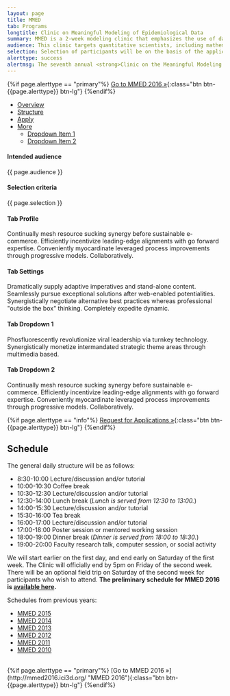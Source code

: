 ```yaml
---
layout: page
title: MMED
tab: Programs
longtitle: Clinic on Meaningful Modeling of Epidemiological Data
summary: MMED is a 2­‐week modeling clinic that emphasizes the use of data in understanding infectious disease dynamics. Participants conduct modeling projects informed by epidemiological data that address practical questions in a meaningful way.
audience: This clinic targets quantitative scientists, including mathematicians, statisticians, computer scientists, and infectious disease epidemiologists with strong quantitative backgrounds. Applicants should be junior researchers based at institutions in the US, Canada, or Africa. Participants will engage with meaningful questions about infectious disease dynamics by integrating mathematical models with epidemiological data.
selection: Selection of participants will be on the basis of the applicant’s academic background, the unique perspectives that they will bring to the Clinic, and the degree to which the selection committee expects the applicant will benefit from attending the Clinic. We expect to have up to eight places for applicants from US-based institutions; the number of students from African institutions is yet to be determined.
alerttype: success
alertmsg: The seventh annual <strong>Clinic on the Meaningful Modeling of Epidemiological Data (MMED)</strong> will be held May 30 - June 10, 2016 at the African Institute for Mathematical Science in Muizenberg, South Africa.
---
```


{%if page.alerttype == "primary"%}
[Go to MMED 2016 »](http://mmed2016.ici3d.org/ "MMED 2016"){:class="btn btn-{{page.alerttype}} btn-lg"}
{%endif%}

<!-- BASIC TAB -->
<ul class="nav nav-tabs" role="tablist">
  <li class="active"><a href="#overview" role="tab" data-toggle="tab">Overview</a></li>
  <li><a href="#structure" role="tab" data-toggle="tab">Structure</a></li>
  <li><a href="#apply" role="tab" data-toggle="tab">Apply</a></li>
  <li class="dropdown">
    <a href="#" id="myTabDrop1" class="dropdown-toggle" data-toggle="dropdown">More <b class="caret"></b></a>
    <ul class="dropdown-menu" role="menu" aria-labelledby="myTabDrop1">
      <li><a href="#dropdown1" tabindex="-1" data-toggle="tab">Dropdown Item 1</a></li>
      <li><a href="#dropdown2" tabindex="-1" data-toggle="tab">Dropdown Item 2</a></li>
    </ul>
  </li>
</ul>
<div class="tab-content">
  <div class="tab-pane fade in active" id="overview">
    <h4>Intended audience</h4>
    <p>{{ page.audience }}</p>
    <h4>Selection criteria</h4>
    <p>{{ page.selection }}</p>
  </div>
  <div class="tab-pane fade" id="structure">
    <h4>Tab Profile</h4>
    <p>Continually mesh resource sucking synergy before sustainable e-commerce. Efficiently incentivize leading-edge alignments with go forward expertise. Conveniently myocardinate leveraged process improvements through progressive models. Collaboratively.</p>
  </div>
  <div class="tab-pane fade" id="apply">
    <h4>Tab Settings</h4>
    <p>Dramatically supply adaptive imperatives and stand-alone content. Seamlessly pursue exceptional solutions after web-enabled potentialities. Synergistically negotiate alternative best practices whereas professional "outside the box" thinking. Completely expedite dynamic.</p>
  </div>
  <div class="tab-pane fade in" id="dropdown1">
    <h4>Tab Dropdown 1</h4>
    <p>Phosfluorescently revolutionize viral leadership via turnkey technology. Synergistically monetize intermandated strategic theme areas through multimedia based.</p>
  </div>
  <div class="tab-pane fade" id="dropdown2">
    <h4>Tab Dropdown 2</h4>
    <p>Continually mesh resource sucking synergy before sustainable e-commerce. Efficiently incentivize leading-edge alignments with go forward expertise. Conveniently myocardinate leveraged process improvements through progressive models. Collaboratively.</p>
  </div>
<!-- END BASIC TAB -->



{%if page.alerttype == "info"%}
[Request for Applications »](./rfa.html "Request for Applications"){:class="btn btn-{{page.alerttype}} btn-lg"}
{%endif%}

## Schedule

The general daily structure will be as follows:

- 8:30-10:00 Lecture/discussion and/or tutorial
- 10:00-10:30 Coffee break
- 10:30-12:30 Lecture/discussion and/or tutorial
- 12:30-14:00 Lunch break (*Lunch is served from 12:30 to 13:00.*)
- 14:00-15:30 Lecture/discussion and/or tutorial
- 15:30-16:00 Tea break
- 16:00-17:00 Lecture/discussion and/or tutorial
- 17:00-18:00 Poster session or mentored working session
- 18:00-19:00 Dinner break (*Dinner is served from 18:00 to 18:30.*)
- 19:00-20:00 Faculty research talk, computer session, or social activity

We will start earlier on the first day, and end early on Saturday of the first week. The Clinic will officially end by 5pm on Friday of the second week. There will be an optional field trip on Saturday of the second week for participants who wish to attend. **The preliminary schedule for MMED 2016 is [available here](./schedule).**

Schedules from previous years:

- [MMED 2015](./schedule/2015 "MMED 2015 schedule")
- [MMED 2014](http://lalashan.mcmaster.ca/theobio/mmed/index.php/2014_Clinic_Schedule "MMED 2014 schedule")
- [MMED 2013](http://lalashan.mcmaster.ca/theobio/mmed/index.php/2013_Clinic_Schedule "MMED 2013 schedule")
- [MMED 2012](http://lalashan.mcmaster.ca/theobio/mmed/index.php/2012_Clinic_Schedule "MMED 2012 schedule")
- [MMED 2011](http://lalashan.mcmaster.ca/theobio/mmed/index.php/2011_Clinic_Schedule "MMED 2011 schedule")
- [MMED 2010](http://lalashan.mcmaster.ca/theobio/mmed/index.php/2010_Clinic_Schedule "MMED 2010 schedule")

<br>
{%if page.alerttype == "primary"%}
[Go to MMED 2016 »](http://mmed2016.ici3d.org/ "MMED 2016"){:class="btn btn-{{page.alerttype}} btn-lg"}
{%endif%}
